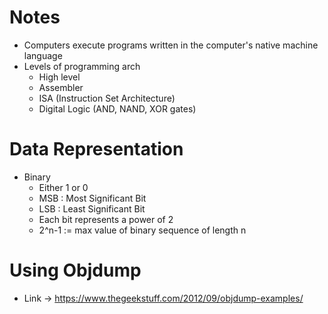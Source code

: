 # Notes

- Computers execute programs written in the computer's native machine language
- Levels of programming arch
  - High level
  - Assembler
  - ISA (Instruction Set Architecture)
  - Digital Logic (AND, NAND, XOR gates)

# Data Representation
- Binary
  - Either 1 or 0
  - MSB : Most Significant Bit
  - LSB : Least Significant Bit
  - Each bit represents a power of 2
  - 2^n-1 := max value of binary sequence of length n

# Using Objdump
  - Link -> https://www.thegeekstuff.com/2012/09/objdump-examples/

